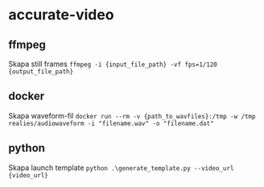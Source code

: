 # accurate-video

## ffmpeg
Skapa still frames
`ffmpeg -i {input_file_path} -vf fps=1/120 {output_file_path}`

## docker
Skapa waveform-fil
`docker run --rm -v {path_to_wavfiles}:/tmp -w /tmp realies/audiowaveform -i "filename.wav" -o "filename.dat"`

## python
Skapa launch template
`python .\generate_template.py --video_url {video_url}`